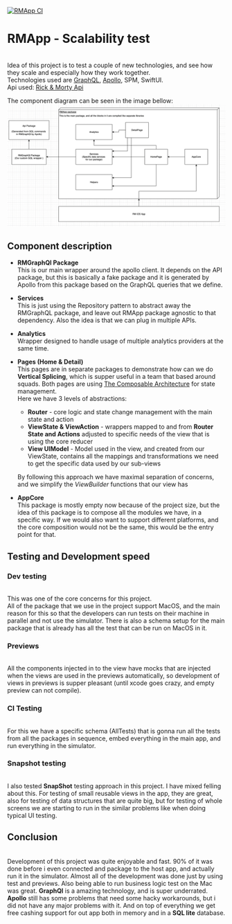 [![RMApp CI](https://github.com/borisBarac/RM-App/actions/workflows/ios.yml/badge.svg)](https://github.com/borisBarac/RM-App/actions/workflows/ios.yml)

# RMApp - Scalability test
 <br >Idea of this project is to test a couple of new technologies, and see how they scale and especially how they work together.
 <br >Technologies used are [GraphQL](https://graphql.org), [Apollo](https://www.apollographql.com/docs/ios), SPM, SwiftUI.
 <br >Api used: [Rick & Morty Api](https://rickandmortyapi.com)

 The component diagram can be seen in the image bellow:
 ![component diagram](./ScreenShots/Component_Diagram.png)

## Component description

* **RMGraphQl Package**
  <br> This is our main wrapper around the apollo client. It depends on the API package, but this is basically a fake package and it is generated by Apollo from this package based on the GraphQL queries that we define.

* **Services**
<br > This is just using the Repository pattern to abstract away the RMGraphQL package, and leave out RMApp package agnostic to that dependency. Also the idea is that we can plug in multiple APIs.

* **Analytics**
<br > Wrapper designed to handle usage of multiple analytics providers at the same time.

* **Pages (Home & Detail)**
<br > This pages are in separate packages to demonstrate how can we do **Vertical Splicing**, which is supper useful in a team that based around squads.
Both pages are using [The Composable Architecture](https://github.com/pointfreeco/swift-composable-architecture/) for state management.
<br > Here we have 3 levels of abstractions:
    * **Router** - core logic and state change management with the main state and action
    * **ViewState & ViewAction** - wrappers mapped to and from **Router State and Actions** adjusted to specific needs of the view that is using the core reducer
    * **View UIModel** - Model used in the view, and created from our ViewState, contains all the mappings and transformations we need to get the specific data used by our sub-views

    By following this approach we have maximal separation of concerns, and we simplify the *ViewBuilder* functions that our view has

* **AppCore**
<br > This package is mostly empty now because of the project size, but the idea of this package is to compose all the modules we have, in a specific way. If we would also want to support different platforms, and the core composition would not be the same, this would be the entry point for that.

## Testing and Development speed
### Dev testing
<br > This was one of the core concerns for this project.
<br > All of the package that we use in the project support MacOS, and the main reason for this so that the developers can run tests on their machine in parallel and not use the simulator. There is also a schema setup for the main package that is already has all the test that can be run on MacOS in it.

### Previews
<br > All the components injected in to the view have mocks that are injected when the views are used in the previews automatically, so development of views in previews is supper pleasant (until xcode goes crazy, and empty preview can not compile).

### CI Testing
<br > For this we have a specific schema (AllTests) that is gonna run all the tests from all the packages in sequence, embed everything in the main app, and run everything in the simulator.

### Snapshot testing
<br > I also tested **SnapShot** testing approach in this project. I have mixed felling about this. For testing of small reusable views in the app, they are great, also for testing of data structures that are quite big, but for testing of whole screens we are starting to run in the similar problems like when doing typical UI testing.

## Conclusion
<br > Development of this project was quite enjoyable and fast.
90% of it was done before i even connected and package to the host app, and actually run it in the simulator. Almost all of the development was done just by using test and previews. Also being able to run business logic test on the Mac was great. **GraphQl** is a amazing technology, and is super underrated. **Apollo** still has some problems that need some hacky workarounds, but i did not have any major problems with it. And on top of everything we get free cashing support for out app both in memory and in a **SQL lite** database.